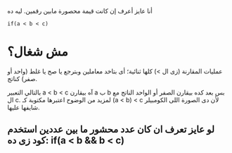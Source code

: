 أنا عايز أعرف إن كانت قيمة محصورة مابين رقمين. ليه  ده
```
if(a < b < c)
```
مش شغال؟
===================
عمليات المقارنة (زى ال >) كلها ثنائية؛ أى بتاخد معاملين وبترجع يا صح يا غلط (واحد أو صفر) كناتج.

بالتالي التعبير a < b < c آه بيقارن  a ب  b بس بعد كده بيقارن الصفر أو الواحد الناتج مع ال  c.
لمزيد من الوضوح اعتبرها مكتوبة كـ  (a < b) < c لأن دى الصورة اللى الكومبيلر شايفها عليها.

لو عايز تعرف ان كان عدد محشور ما بين عددين استخدم كود زى ده:
if(a < b && b < c)
-------------------

